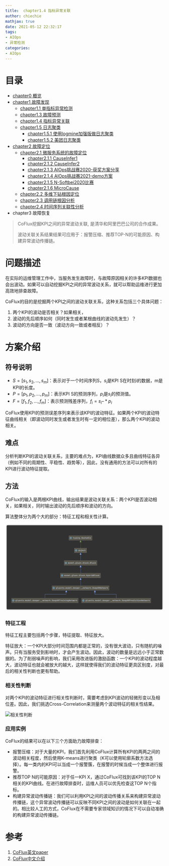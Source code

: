 ```yaml
---
title:  chapter1.4 指标异常关联
author: chiechie
mathjax: true
date: 2021-05-12 22:32:17
tags:
- AIOps
- 异常检测
categories: 
- AIOps
---
```


# 目录
- [chapter0 概览](../AIOps-0-summary/)
- [chapter1 故障发现](../AIOps-1-event-generate/)
	- [chapter1.1 单指标异常检测](../AIOps-1_1-kpi-detector/)
	- [chapter1.3 故障预测](../AIOps-1_2-fault-prediction/)
	- [chapter1.4 指标异常关联](../AIOps-1_4-kpi-correlation/)
	- [chapter1.5 日志聚类](../AIOps-1_5-log-analysis/)
		- [chapter1.5.1 使用logmine加强版做日志聚类](../AIOps-1_5_1-log-analysis_logmine/)
		- [chapter1.5.2 美团日志聚类](../AIOps-1_5_2-log-analysis_meituan/)
- [chapter2 故障定位](../AIOps-2-event-analysis/)
	- [chapter2.1 微服务系统的故障定位](../AIOps-2_1-topo-rca/)
		- [chapter2.1.1 CauseInfer1](../AIOps-2_1_1-topo-rca-causeinfer-notes1/)
		- [chapter2.1.2 CauseInfer2](../AIOps-2_1_2-topo-rca-causeinfer-notes2/)
		- [chapter2.1.3 AIOps挑战赛2020-获奖方案分享](../AIOps-2_1_3-topo-rca-aiops2020/)
		- [chapter2.1.4 AIOps挑战赛2021-demo方案](../AIOps-2_1_4-topo-rca-aiops2021/)
		- [chapter2.1.5 N-Softbei2020比赛](../AIOps-2_1_5-topo-rca-cnsoftbei2020/)
		- [chapter2.1.6 MicroCause](../AIOps-2_1_6-topo-rca-MicroCause)
	- [chapter2.2 多维下钻根因定位](../AIOps-2_2-multi-dimensional-rca/)
	- [chapter2.3 调用链根因分析](../AIOps-2_3-trace_rca/)
	- [chapter2.4 时间序列关联性分析](../AIOps-2_4-metric_event_correlation/)
- chapter3 故障恢复

> CoFlux挖掘KPI之间的异常波动关联, 是清华和阿里巴巴公司的合作成果。
> 
> 波动关联关系结果结果可应用于：报警压缩、推荐TOP-N的可能原因、构建异常波动传播链。

# 问题描述


在实际的运维管理工作中，当服务发生故障时，与故障原因相关的许多KPI数据也会出波动。如果可以自动挖掘KPI之间的异常波动关系，就可以帮助运维进行更加高效地排查故障。

CoFlux的目的是挖掘两个KPI之间的波动关联关系，这种关系包括三个具体问题： 
1. 两个KPI的波动是否相关？如果相关，
2. 波动的先后顺序如何（同时发生或者某根曲线的波动先发生）？
3. 波动的方向是否一致（波动方向一致或者相反）？


# 方案介绍

## 符号说明
- $S = [s_1, s_2,…, s_m]$：表示对于一个时间序列S，$s_i$是KPI S在时刻i的数据，m是KPI的长度。
- $P = [p_1, p_2, …, p_m]$：表示KPI S的预测序列，$p_i$是$s_i$的预测值。
- $F = [f_1, f_2, …, f_m]$：表示预测残差序列，$f_i =  s_i – *p_i$

CoFlux使用KPI的预测误差序列来表示该KPI的波动特征。如果两个KPI的波动特征曲线相关（即波动同时发生或者发生时有一定的相位差），那么两个KPI的波动相关。

## 难点

分析判断KPI的波动关联关系，主要的难点为，KPI曲线数据众多且曲线特征各异（例如不同的周期性、平稳性、趋势等），因此，没有通用的方法可以对所有的KPI进行波动特征提取。


## 方法


CoFlux的输入是两根KPI曲线，输出结果是波动关联关系：两个KPI是否波动相关，如果相关，同时输出波动的先后顺序和波动的方向。

算法整体分为两个大的部分：特征工程和相关性计算。

![CoFlux架构](img_1.png)

### 特征工程

特征工程主要包括两个步骤，特征提取、特征放大。

 特征放大：一个KPI大部分时间范围内都是正常的，没有很大波动，只有随机的噪声。只有当服务受到影响时，才会产生波动。因此，波动的数量是远远小于正常数据的。为了削弱噪声的影响，我们采用改进版的激励函数：一个KPI的波动程度越大，波动特征也就会被放大的越大，这样就使得我们的波动特征更具区别度，对最后的相关性判断也更有帮助。

### 相关性判断

对两个KPI的波动特征进行相关性判断时，需要考虑到KPI波动的轻微形变以及相位差。因此，我们挑选Cross-Correlation来测量两个波动特征的相关性结果。

![相关性判断](img_2.png)

### 应用实例

CoFlux的结果可以在以下三个方面助力故障排查：

- 报警压缩：对于大量的KPI，我们首先利用CoFlux计算所有KPI的两两之间的波动相关程度，然后使用K-means进行聚类（K可以使用轮廓系数方法选择）。每一类内的KPI可以当成一个报警簇，在报警的时候当成一个整体进行报警。
- 推荐TOP N的可能原因：对于任一KPI X，通过CoFlux可找到该KPI的TOP N相关的KPI曲线。在进行故障排查时，运维人员可以优先检查这TOP N个指标。
- 构建异常波动传播链：我们可以利用KPI之间的波动传播关系来构建异常波动传播链，这个异常波动传播链可以反映不同KPI之间的波动是如何关联在一起的。相比较人工的方式，CoFlux在不需要专家领域知识的情况下可以自动准确的构建异常波动传播链。


# 参考

1. [CoFlux英文paper](https://netman.aiops.org/wp-content/uploads/2019/05/CoFlux_camera-ready1.pdf)
2. [CoFlux中文介绍](https://mp.weixin.qq.com/s/SpiIquuz-8Ud_C3e4oVyaQ)
